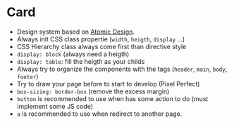 # Card

- Design system based on [Atomic Design](https://bradfrost.com/blog/post/atomic-web-design/).
- Always init CSS class propertie (`width`, `heigth`, `display` ...)
- CSS Hierarchy class always come first than directive style
- `display: block` (always need a heigth)
- `display: table`: fill the heigth as your childs
- Always try to organize the components with the tags (`header`, `main`, `body`, `footer`)
- Try to draw your page before to start to develop (Pixel Perfect)
- `box-sizing: border-box` (remove the excess margin)
- `button` is recommended to use when has some action to do (must implement some JS code)
- `a` is recommended to use when redirect to another page.
